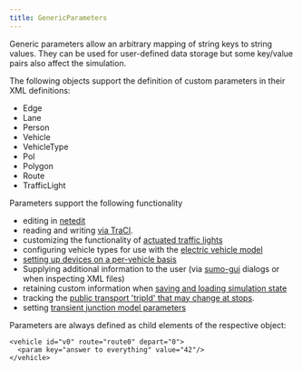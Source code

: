 ```yaml
---
title: GenericParameters
---
```


Generic parameters allow an arbitrary mapping of string keys to string
values. They can be used for user-defined data storage but some
key/value pairs also affect the simulation.

The following objects support the definition of custom parameters in
their XML definitions:

- Edge
- Lane
- Person
- Vehicle
- VehicleType
- PoI
- Polygon
- Route
- TrafficLight

Parameters support the following functionality

- editing in [netedit](../Netedit/index.md#generic_parameters)
- reading and writing [via TraCI](../TraCI/GenericParameters.md).
- customizing the functionality of [actuated traffic lights](../Simulation/Traffic_Lights.md#additional_parameters)
- configuring vehicle types for use with the [electric vehicle model](../Models/Electric.md)
- [setting up devices on a per-vehicle basis](../Definition_of_Vehicles,_Vehicle_Types,_and_Routes.md#devices)
- Supplying additional information to the user (via
  [sumo-gui](../sumo-gui.md) dialogs or when inspecting XML
  files)
- retaining custom information when [saving and loading simulation state](SaveAndLoad.md)
- tracking the [public transport 'tripId' that may change at stops](../Definition_of_Vehicles,_Vehicle_Types,_and_Routes.md#stops).
- setting [transient junction model parameters](Definition_of_Vehicles,_Vehicle_Types,_and_Routes.html#transient_parameters)

Parameters are always defined as child elements of the respective
object:

```
<vehicle id="v0" route="route0" depart="0">
  <param key="answer to everything" value="42"/>
</vehicle>
```
